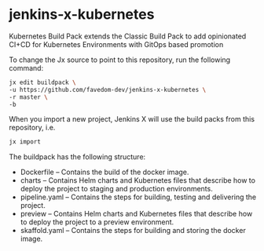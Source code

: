# jenkins-x-kubernetes
Kubernetes Build Pack extends the Classic Build Pack to add opinionated CI+CD for Kubernetes Environments with GitOps based promotion

To change the Jx source to point to this repository, run the following command:

```bash
jx edit buildpack \
-u https://github.com/favedom-dev/jenkins-x-kubernetes \
-r master \
-b
```

When you import a new project, Jenkins X will use the build packs from this repository, i.e.

```bash
jx import 
```

The buildpack has the following structure:

- Dockerfile – Contains the build of the docker image.
- charts – Contains Helm charts and Kubernetes files that describe how to deploy the project to staging and production environments.
- pipeline.yaml – Contains the steps for building, testing and delivering the project.
- preview – Contains Helm charts and Kubernetes files that describe how to deploy the project to a preview environment.
- skaffold.yaml – Contains the steps for building and storing the docker image.